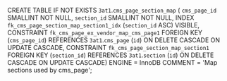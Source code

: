 
CREATE TABLE IF NOT EXISTS `3at1`.`cms_page_section_map` (
  `cms_page_id` SMALLINT NOT NULL,
  `section_id` SMALLINT NOT NULL,
  INDEX `fk_cms_page_section_map_section1_idx` (`section_id` ASC) VISIBLE,
  CONSTRAINT `fk_cms_page_ex_vendor_map_cms_page1`
    FOREIGN KEY (`cms_page_id`)
    REFERENCES `3at1`.`cms_page` (`id`)
    ON DELETE CASCADE
    ON UPDATE CASCADE,
  CONSTRAINT `fk_cms_page_section_map_section1`
    FOREIGN KEY (`section_id`)
    REFERENCES `3at1`.`section` (`id`)
    ON DELETE CASCADE
    ON UPDATE CASCADE)
ENGINE = InnoDB
COMMENT = 'Map sections used by cms_page';
